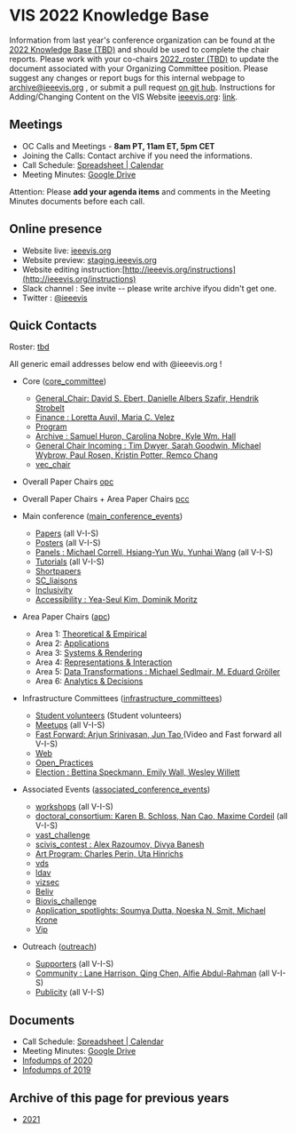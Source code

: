 VIS 2022 Knowledge Base
=====

Information from last year's conference organization can be found at the [2022 Knowledge Base (TBD)](#) and should be used to complete the chair reports. Please work with your co-chairs [2022_roster (TBD)](#) to update the document associated with your Organizing Committee position.  Please suggest any changes or report bugs for this internal webpage to [archive@ieeevis.org](mailto:archive@ieeevis.org) , or submit a pull request [on git hub](https://github.com/ieeevis-internal/ieeevis-internal.github.io). Instructions for Adding/Changing Content on the VIS Website [ieeevis.org](ieeevis.org): [link](http://ieeevis.org/instructions).


Meetings
--------

 * OC Calls and Meetings - **8am PT, 11am ET, 5pm CET**
 * Joining the Calls: Contact archive if you need the informations. 
 * Call Schedule: [Spreadsheet | Calendar](https://docs.google.com/spreadsheets/d/13GBq9YaHaZVg2x5xm85HQPD_GiTPwQapIIStHTZnHc0/edit?usp=sharing)
 * Meeting Minutes: [Google Drive](https://drive.google.com/drive/folders/1TozyqFvKNR1pKitzLLW87iM6bSzPrrQn?usp=sharing)  


Attention: Please **add your agenda items** and comments in the Meeting Minutes documents before each call.


Online presence
------------

<!--
* Kickoff slides: here
* 
-->

* Website live: [ieeevis.org](ieeevis.org)
* Website preview: [staging.ieeevis.org](staging.ieeevis.org)
* Website editing instruction:[http://ieeevis.org/instructions](http://ieeevis.org/instructions)
* Slack channel : See invite -- please write archive ifyou didn't get one.
* Twitter : [@ieeevis](https://twitter.com/ieeevis)


Quick Contacts
-----------------

Roster: [tbd](#)

All generic email addresses below end with @ieeevis.org !

* Core ([core_committee](mailto:core_committee@ieeevis.org)) 
  * [General_Chair: David S. Ebert, Danielle Albers Szafir, Hendrik Strobelt](mailto:general_chair@ieeevis.org) 
  * [Finance : Loretta Auvil, Maria C. Velez](mailto:finance@ieeevis.org) 
  * [Program](mailto:program@ieeevis.org) 
  * [Archive : Samuel Huron, Carolina Nobre, Kyle Wm. Hall](mailto:archive@ieeevis.org) 
  * [General Chair Incoming : Tim Dwyer, Sarah Goodwin, Michael Wybrow, Paul Rosen, Kristin Potter, Remco Chang](mailto:incoming_chairs@ieeevis.org)
  * [vec_chair](mailto:vec_chair@ieeevis.org) 


* Overall Paper Chairs  [opc](mailto:opc@ieeevis.org)
   
* Overall Paper Chairs + Area Paper Chairs [pcc](mailto:pcc@ieeevis.org)

* Main conference ([main_conference_events](mailto:main_conference_events@ieeevis.org))
  * [Papers](mailto:papers@ieeevis.org)  (all V-I-S)
  * [Posters](mailto:posters@ieeevis.org) (all V-I-S) 
  * [Panels : Michael Correll, Hsiang-Yun Wu, Yunhai Wang](mailto:panels@ieeevis.org) (all V-I-S)
  * [Tutorials](mailto:tutorials@ieeevis.org) (all V-I-S)
  * [Shortpapers](mailto:vis_shortpapers@ieeevis.org)
  * [SC_liaisons](mailto:sc_liaisons@ieeevis.org) 
  * [Inclusivity](mailto:inclusivity@ieeevis.org) 
  * [Accessibility : Yea-Seul Kim, Dominik Moritz](mailto:accessibility@ieeevis.org) 


* Area Paper Chairs ([apc](mailto:apc@ieeevis.org))
  * Area 1: [Theoretical & Empirical](mailto:theory-empirical-apc@ieeevis.org)
  * Area 2: [Applications](mailto:applications-apc@ieeevis.org) 
  * Area 3: [Systems & Rendering](mailto:systems-rendering-apc@ieeevis.org)  
  * Area 4: [Representations & Interaction](mailto:representations-interaction-apc@ieeevis.org)
  * Area 5: [Data Transformations : Michael Sedlmair, M. Eduard Gröller](mailto:data-transformations-apc@ieeevis.org) 
  * Area 6: [Analytics & Decisions](mailto:analytics-decisions-apc@ieeevis.org)


* Infrastructure Committees ([infrastructure_committees](mailto:infrastructure_committees@ieeevis.org))
  * [Student volunteers](mailto:sv@ieeevis.org) (Student volunteers)
  * [Meetups](meetups@ieeevis.org) (all V-I-S)
  * [Fast Forward: Arjun Srinivasan, Jun Tao ](mailto:ff@ieeevis.org) (Video and Fast forward all V-I-S)
  * [Web](mailto:web@ieeevis.org) 
  * [Open_Practices](mailto:open_practices@ieeevis.org)
  * [Election : Bettina Speckmann, Emily Wall, Wesley Willett](TODO:election@ieeevis.org)


* Associated Events ([associated_conference_events](mailto:associated_conference_events@ieeevis.org))
  * [workshops](mailto:workshops@ieeevis.org)  (all V-I-S)
  * [doctoral_consortium: Karen B. Schloss, Nan Cao, Maxime Cordeil](mailto:doctoral_coll@ieeevis.org)  (all V-I-S)
  * [vast_challenge ](mailto:vast_challenge@ieeevis.org) 
  * [scivis_contest : Alex Razoumov, Divya Banesh](mailto:scivis_contest@ieeevis.org) 
  * [Art Program: Charles Perin, Uta Hinrichs](mailto:art@ieeevis.org) 
  * [vds ](mailto:vds@ieeevis.org) 
  * [ldav ](mailto:ldav@ieeevis.org) 
  * [vizsec ](mailto:vizsec@ieeevis.org) 
  * [Beliv](mailto:beliv@ieeevis.org) 
  * [Biovis_challenge](mailto:biovis_challenge@ieeevis.org) 
  * [Application_spotlights: Soumya Dutta, Noeska N. Smit, Michael Krone](mailto:application_spotlights@ieeevis.org) 
  * [Vip](mailto:vip@ieeevis.org) 


* Outreach ([outreach](mailto:outreach@ieeevis.org))
  * [Supporters](mailto:supporters@ieeevis.org) (all V-I-S)
  * [Community : Lane Harrison, Qing Chen, Alfie Abdul-Rahman](mailto:community@ieeevis.org) (all V-I-S)
  * [Publicity](mailto:publicity@ieeevis.org)  (all V-I-S)


Documents 
----------------------

<!-- * [Roster](https://docs.google.com/spreadsheets/d/1jn_b7l4i9HHSqBfa1dZiuOfwHx3pHyc6czipE_B161Q/edit#gid=1136707907) 
* [Calendar](https://docs.google.com/spreadsheets/d/11hEQSV6AS-B4vN9T-xvqRQdMlgftQPWjd82WgIseKyA/edit#gid=0) -->
 * Call Schedule: [Spreadsheet | Calendar](https://docs.google.com/spreadsheets/d/13GBq9YaHaZVg2x5xm85HQPD_GiTPwQapIIStHTZnHc0/edit?usp=sharing)
 * Meeting Minutes: [Google Drive](https://drive.google.com/drive/folders/1TozyqFvKNR1pKitzLLW87iM6bSzPrrQn?usp=sharing)   
* [Infodumps of 2020](https://drive.google.com/drive/u/0/folders/178IERHWBaE9vETwlt_IsfKaAOvl9ZMf2)
* [Infodumps of 2019](https://drive.google.com/drive/u/0/folders/1P7YcmoY96kTkSbb0TUj-VWmsnd9uwmsP)



Archive of this page for previous years 
----------------------

* [2021](2021.md) 
<!-- below I copy the title of the folder from the previous website but do not know what they refere to
* Kick off presentation 
* New Bids 
* Roles
* Running the conference schedule 
* TVCG

--> 



